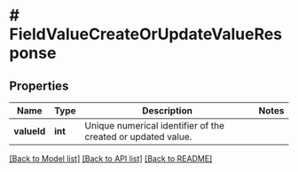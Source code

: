 # # FieldValueCreateOrUpdateValueResponse

## Properties

Name | Type | Description | Notes
------------ | ------------- | ------------- | -------------
**valueId** | **int** | Unique numerical identifier of the created or updated value. |

[[Back to Model list]](../../README.md#models) [[Back to API list]](../../README.md#endpoints) [[Back to README]](../../README.md)
